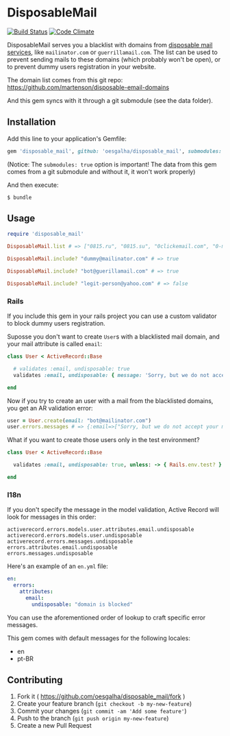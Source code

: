 # DisposableMail
[![Build Status](https://travis-ci.org/oesgalha/disposable_mail.svg)](https://travis-ci.org/oesgalha/disposable_mail)
[![Code Climate](https://codeclimate.com/github/oesgalha/disposable_mail/badges/gpa.svg)](https://codeclimate.com/github/oesgalha/disposable_mail)

DisposableMail serves you a blacklist with domains from [disposable mail services](https://en.wikipedia.org/wiki/Disposable_email_address), like `mailinator.com` or `guerrillamail.com`. The list can be used to prevent sending mails to these domains (which probably won't be open), or to prevent dummy users registration in your website.

The domain list comes from this git repo:
https://github.com/martenson/disposable-email-domains

And this gem syncs with it through a git submodule (see the data folder).

## Installation

Add this line to your application's Gemfile:

```ruby
gem 'disposable_mail', github: 'oesgalha/disposable_mail', submodules: true
```

(Notice: The `submodules: true` option is important! The data from this gem comes from a git submodule and without it, it won't work properly)

And then execute:

    $ bundle

## Usage

```ruby
require 'disposable_mail'

DisposableMail.list # => ["0815.ru", "0815.su", "0clickemail.com", "0-mail.com", "0wnd.net", "0wnd.org", "10minut.com.pl", ... ]

DisposableMail.include? "dummy@mailinator.com" # => true

DisposableMail.include? "bot@guerillamail.com" # => true

DisposableMail.include? "legit-person@yahoo.com" # => false
```

### Rails

If you include this gem in your rails project you can use a custom validator to block dummy users registration.

Suposse you don't want to create `User`s with a blacklisted mail domain, and your mail attribute is called `email`:

```ruby
class User < ActiveRecord::Base

  # validates :email, undisposable: true
  validates :email, undisposable: { message: 'Sorry, but we do not accept your mail provider.' }

end
```

Now if you try to create an user with a mail from the blacklisted domains, you get an AR validation error:

```ruby
user = User.create(email: "bot@mailinator.com")
user.errors.messages # => {:email=>["Sorry, but we do not accept your mail provider."]}
```

What if you want to create those users only in the test environment?

```ruby
class User < ActiveRecord::Base

  validates :email, undisposable: true, unless: -> { Rails.env.test? }

end
```

### I18n

If you don't specify the message in the model validation, Active Record will look for messages in this order:
```
activerecord.errors.models.user.attributes.email.undisposable
activerecord.errors.models.user.undisposable
activerecord.errors.messages.undisposable
errors.attributes.email.undisposable
errors.messages.undisposable
```

Here's an example of an `en.yml` file:

```yml
en:
  errors:
    attributes:
      email:
        undisposable: "domain is blocked"
```

You can use the aforementioned order of lookup to craft specific error messages.

This gem comes with default messages for the following locales:
- en
- pt-BR

## Contributing

1. Fork it ( https://github.com/oesgalha/disposable_mail/fork )
2. Create your feature branch (`git checkout -b my-new-feature`)
3. Commit your changes (`git commit -am 'Add some feature'`)
4. Push to the branch (`git push origin my-new-feature`)
5. Create a new Pull Request
